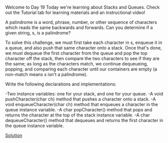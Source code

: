 
Welcome to Day 19 Today we're learning about Stacks and Queues. Check out the Tutorial tab for learning materials and an instructional video!

A palindrome is a word, phrase, number, or other sequence of characters which reads the same backwards and forwards. Can you determine if a given string, s, is a palindrome?

To solve this challenge, we must first take each character in s, enqueue it in a queue, and also push that same character onto a stack. Once that's done, we must dequeue the first character from the queue and pop the top character off the stack, then compare the two characters to see if they are the same; as long as the characters match, we continue dequeueing, popping, and comparing each character until our containers are empty (a non-match means s isn't a palindrome).

Write the following declarations and implementations:

-Two instance variables: one for your stack, and one for your queue.
-A void pushCharacter(char ch) method that pushes a character onto a stack.
-A void enqueueCharacter(char ch) method that enqueues a character in the queue instance variable.
-A char popCharacter() method that pops and returns the character at the top of the stack instance variable.
-A char dequeueCharacter() method that dequeues and returns the first character in the queue instance variable.

[Solution](./sol.py)